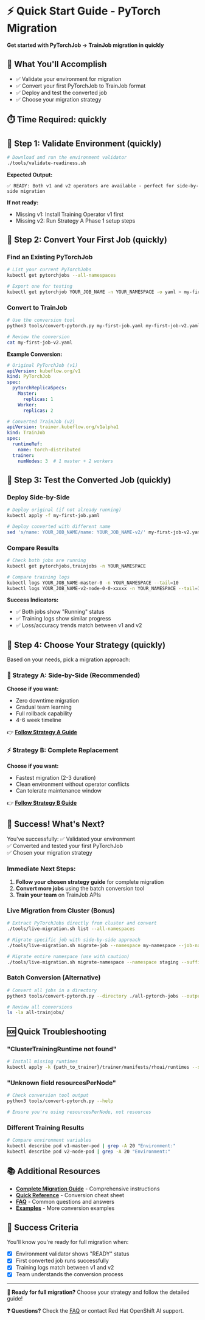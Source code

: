 # ⚡ Quick Start Guide - PyTorch Migration

**Get started with PyTorchJob → TrainJob migration in quickly**

## 🎯 What You'll Accomplish

- ✅ Validate your environment for migration
- ✅ Convert your first PyTorchJob to TrainJob format  
- ✅ Deploy and test the converted job
- ✅ Choose your migration strategy

## ⏱️ Time Required: quickly

## 🚀 Step 1: Validate Environment (quickly)

```bash
# Download and run the environment validator
./tools/validate-readiness.sh
```

**Expected Output:**
```
✅ READY: Both v1 and v2 operators are available - perfect for side-by-side migration
```

**If not ready:**
- Missing v1: Install Training Operator v1 first
- Missing v2: Run Strategy A Phase 1 setup steps

## 🔄 Step 2: Convert Your First Job (quickly)

### Find an Existing PyTorchJob
```bash
# List your current PyTorchJobs
kubectl get pytorchjobs --all-namespaces

# Export one for testing
kubectl get pytorchjob YOUR_JOB_NAME -n YOUR_NAMESPACE -o yaml > my-first-job.yaml
```

### Convert to TrainJob
```bash
# Use the conversion tool
python3 tools/convert-pytorch.py my-first-job.yaml my-first-job-v2.yaml

# Review the conversion
cat my-first-job-v2.yaml
```

**Example Conversion:**
```yaml
# Original PyTorchJob (v1)
apiVersion: kubeflow.org/v1
kind: PyTorchJob
spec:
  pytorchReplicaSpecs:
    Master:
      replicas: 1
    Worker:
      replicas: 2

# Converted TrainJob (v2)  
apiVersion: trainer.kubeflow.org/v1alpha1
kind: TrainJob
spec:
  runtimeRef:
    name: torch-distributed
  trainer:
    numNodes: 3  # 1 master + 2 workers
```

## 🧪 Step 3: Test the Converted Job (quickly)

### Deploy Side-by-Side
```bash
# Deploy original (if not already running)
kubectl apply -f my-first-job.yaml

# Deploy converted with different name
sed 's/name: YOUR_JOB_NAME/name: YOUR_JOB_NAME-v2/' my-first-job-v2.yaml | kubectl apply -f -
```

### Compare Results
```bash
# Check both jobs are running
kubectl get pytorchjobs,trainjobs -n YOUR_NAMESPACE

# Compare training logs
kubectl logs YOUR_JOB_NAME-master-0 -n YOUR_NAMESPACE --tail=10
kubectl logs YOUR_JOB_NAME-v2-node-0-0-xxxxx -n YOUR_NAMESPACE --tail=10
```

**Success Indicators:**
- ✅ Both jobs show "Running" status
- ✅ Training logs show similar progress
- ✅ Loss/accuracy trends match between v1 and v2

## 🎯 Step 4: Choose Your Strategy (quickly)

Based on your needs, pick a migration approach:

### 🔄 Strategy A: Side-by-Side (Recommended)
**Choose if you want:**
- Zero downtime migration
- Gradual team learning
- Full rollback capability
- 4-6 week timeline

👉 **[Follow Strategy A Guide](../migration-strategies/STRATEGY_A_SIDE_BY_SIDE.md)**

### ⚡ Strategy B: Complete Replacement  
**Choose if you want:**
- Fastest migration (2-3 duration)
- Clean environment without operator conflicts
- Can tolerate maintenance window

👉 **[Follow Strategy B Guide](../migration-strategies/STRATEGY_B_COMPLETE_REPLACEMENT.md)**

## 🎉 Success! What's Next?

You've successfully:
✅ Validated your environment  
✅ Converted and tested your first PyTorchJob  
✅ Chosen your migration strategy  

### Immediate Next Steps:
1. **Follow your chosen strategy guide** for complete migration
2. **Convert more jobs** using the batch conversion tool
3. **Train your team** on TrainJob APIs

### Live Migration from Cluster (Bonus)
```bash
# Extract PyTorchJobs directly from cluster and convert
./tools/live-migration.sh list --all-namespaces

# Migrate specific job with side-by-side approach
./tools/live-migration.sh migrate-job --namespace my-namespace --job-name my-pytorch-job --suffix -v2

# Migrate entire namespace (use with caution)
./tools/live-migration.sh migrate-namespace --namespace staging --suffix -v2 --dry-run
```

### Batch Conversion (Alternative)
```bash
# Convert all jobs in a directory
python3 tools/convert-pytorch.py --directory ./all-pytorch-jobs --output-dir ./all-trainjobs

# Review all conversions
ls -la all-trainjobs/
```

## 🆘 Quick Troubleshooting

### "ClusterTrainingRuntime not found"
```bash
# Install missing runtimes
kubectl apply -k {path_to_trainer}/trainer/manifests/rhoai/runtimes --server-side=true
```

### "Unknown field resourcesPerNode"  
```bash
# Check conversion tool output
python3 tools/convert-pytorch.py --help

# Ensure you're using resourcesPerNode, not resources
```

### Different Training Results
```bash
# Compare environment variables
kubectl describe pod v1-master-pod | grep -A 20 "Environment:"
kubectl describe pod v2-node-pod | grep -A 20 "Environment:"
```

## 📚 Additional Resources

- **[Complete Migration Guide](COMPLETE_MIGRATION_GUIDE.md)** - Comprehensive instructions
- **[Quick Reference](QUICK_REFERENCE.md)** - Conversion cheat sheet
- **[FAQ](FAQ.md)** - Common questions and answers
- **[Examples](../examples/pytorch-examples/)** - More conversion examples

## 🎯 Success Criteria

You'll know you're ready for full migration when:
- [x] Environment validator shows "READY" status
- [x] First converted job runs successfully
- [x] Training logs match between v1 and v2
- [x] Team understands the conversion process

---

**🚀 Ready for full migration?** Choose your strategy and follow the detailed guide!

**❓ Questions?** Check the [FAQ](FAQ.md) or contact Red Hat OpenShift AI support.
